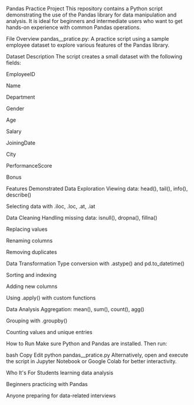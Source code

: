 Pandas Practice Project
This repository contains a Python script demonstrating the use of the Pandas library for data manipulation and analysis. It is ideal for beginners and intermediate users who want to get hands-on experience with common Pandas operations.

File Overview
pandas__pratice.py: A practice script using a sample employee dataset to explore various features of the Pandas library.

Dataset Description
The script creates a small dataset with the following fields:

EmployeeID

Name

Department

Gender

Age

Salary

JoiningDate

City

PerformanceScore

Bonus

Features Demonstrated
Data Exploration
Viewing data: head(), tail(), info(), describe()

Selecting data with .iloc, .loc, .at, .iat

Data Cleaning
Handling missing data: isnull(), dropna(), fillna()

Replacing values

Renaming columns

Removing duplicates

Data Transformation
Type conversion with .astype() and pd.to_datetime()

Sorting and indexing

Adding new columns

Using .apply() with custom functions

Data Analysis
Aggregation: mean(), sum(), count(), agg()

Grouping with .groupby()

Counting values and unique entries

How to Run
Make sure Python and Pandas are installed. Then run:

bash
Copy
Edit
python pandas__pratice.py
Alternatively, open and execute the script in Jupyter Notebook or Google Colab for better interactivity.

Who It's For
Students learning data analysis

Beginners practicing with Pandas

Anyone preparing for data-related interviews
